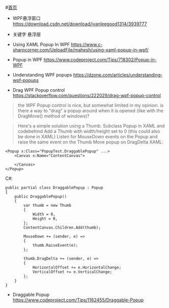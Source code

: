 #[首页](https://booksos.cn)

- WPF悬浮窗口 
https://download.csdn.net/download/ivanleegood1314/3939777

- 关键字 悬浮层

- Using XAML Popup In WPF
https://www.c-sharpcorner.com/UploadFile/mahesh/using-xaml-popup-in-wpf/

- Popup in WPF
https://www.codeproject.com/Tips/718302/Popup-in-WPF

- Understanding WPF popups
https://dzone.com/articles/understanding-wpf-popups


- Drag WPF Popup control
https://stackoverflow.com/questions/222029/drag-wpf-popup-control
>the WPF Popup control is nice, but somewhat limited in my opinion. is there a way to "drag" a popup around when it is opened (like with the DragMove() method of windows)?

>Here's a simple solution using a Thumb.
Subclass Popup in XAML and codebehind
Add a Thumb with width/height set to 0 (this could also be done in XAML)
Listen for MouseDown events on the Popup and raise the same event on the Thumb
Move popup on DragDelta
XAML:
~~~
<Popup x:Class="PopupTest.DraggablePopup" ...>
    <Canvas x:Name="ContentCanvas">

    </Canvas>
</Popup>
~~~
C#:
~~~
public partial class DraggablePopup : Popup 
{
    public DraggablePopup()
    {
        var thumb = new Thumb
        {
            Width = 0,
            Height = 0,
        };
        ContentCanvas.Children.Add(thumb);

        MouseDown += (sender, e) =>
        {
            thumb.RaiseEvent(e);
        };

        thumb.DragDelta += (sender, e) =>
        {
            HorizontalOffset += e.HorizontalChange;
            VerticalOffset += e.VerticalChange;
        };
    }
}
~~~

- Draggable Popup
https://www.codeproject.com/Tips/1162455/Draggable-Popup
